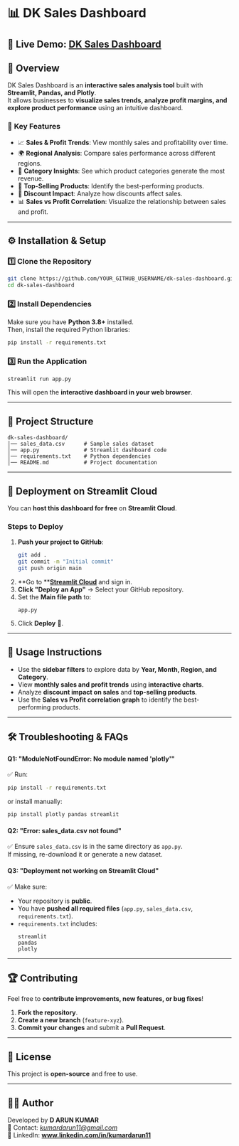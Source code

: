 # 📊 DK Sales Dashboard
## 🔗 **Live Demo:** [DK Sales Dashboard](https://dksalesdashboard.streamlit.app/)
## 🚀 Overview

DK Sales Dashboard is an **interactive sales analysis tool** built with **Streamlit, Pandas, and Plotly**.\
It allows businesses to **visualize sales trends, analyze profit margins, and explore product performance** using an intuitive dashboard.

### 🎯 **Key Features**

- 📈 **Sales & Profit Trends**: View monthly sales and profitability over time.
- 🌍 **Regional Analysis**: Compare sales performance across different regions.
- 📂 **Category Insights**: See which product categories generate the most revenue.
- 🛒 **Top-Selling Products**: Identify the best-performing products.
- 🔖 **Discount Impact**: Analyze how discounts affect sales.
- 📊 **Sales vs Profit Correlation**: Visualize the relationship between sales and profit.

---

## ⚙️ **Installation & Setup**

### **1️⃣ Clone the Repository**

```sh
git clone https://github.com/YOUR_GITHUB_USERNAME/dk-sales-dashboard.git
cd dk-sales-dashboard
```

### **2️⃣ Install Dependencies**

Make sure you have **Python 3.8+** installed.\
Then, install the required Python libraries:

```sh
pip install -r requirements.txt
```

### **3️⃣ Run the Application**

```sh
streamlit run app.py
```

This will open the **interactive dashboard in your web browser**.

---

## 📂 **Project Structure**

```
dk-sales-dashboard/
│── sales_data.csv      # Sample sales dataset
│── app.py              # Streamlit dashboard code
│── requirements.txt    # Python dependencies
│── README.md           # Project documentation
```

---

## 🚀 **Deployment on Streamlit Cloud**

You can **host this dashboard for free** on **Streamlit Cloud**.

### **Steps to Deploy**

1. **Push your project to GitHub**:
   ```sh
   git add .
   git commit -m "Initial commit"
   git push origin main
   ```
2. **Go to **[**Streamlit Cloud**](https://share.streamlit.io/) and sign in.
3. **Click "Deploy an App"** → Select your GitHub repository.
4. Set the **Main file path** to:
   ```
   app.py
   ```
5. Click **Deploy** 🎉.

---

## 🎯 **Usage Instructions**

- Use the **sidebar filters** to explore data by **Year, Month, Region, and Category**.
- View **monthly sales and profit trends** using **interactive charts**.
- Analyze **discount impact on sales** and **top-selling products**.
- Use the **Sales vs Profit correlation graph** to identify the best-performing products.

---

## 🛠 **Troubleshooting & FAQs**

#### **Q1: "ModuleNotFoundError: No module named 'plotly'"**

✅ Run:

```sh
pip install -r requirements.txt
```

or install manually:

```sh
pip install plotly pandas streamlit
```

#### **Q2: "Error: sales\_data.csv not found"**

✅ Ensure `sales_data.csv` is in the same directory as `app.py`.\
If missing, re-download it or generate a new dataset.

#### **Q3: "Deployment not working on Streamlit Cloud"**

✅ Make sure:

- Your repository is **public**.
- You have **pushed all required files** (`app.py`, `sales_data.csv`, `requirements.txt`).
- `requirements.txt` includes:
  ```
  streamlit
  pandas
  plotly
  ```

---

## 🏆 **Contributing**

Feel free to **contribute improvements, new features, or bug fixes**!

1. **Fork the repository**.
2. **Create a new branch** (`feature-xyz`).
3. **Commit your changes** and submit a **Pull Request**.

---

## 📜 **License**

This project is **open-source** and free to use.

---

## 👨‍💻 **Author**

Developed by **D ARUN KUMAR**\
📧 Contact: [*kumardarun11@gmail.com*](mailto\:kumardarun11@gmail.com)\
🔗 LinkedIn: **www.linkedin.com/in/kumardarun11**

